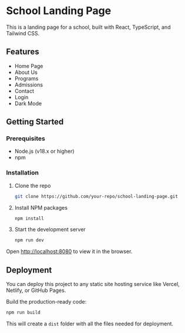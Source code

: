# School Landing Page

This is a landing page for a school, built with React, TypeScript, and Tailwind CSS.

## Features

- Home Page
- About Us
- Programs
- Admissions
- Contact
- Login
- Dark Mode

## Getting Started

### Prerequisites

- Node.js (v18.x or higher)
- npm

### Installation

1. Clone the repo
   ```sh
   git clone https://github.com/your-repo/school-landing-page.git
   ```
2. Install NPM packages
   ```sh
   npm install
   ```
3. Start the development server
   ```sh
   npm run dev
   ```
Open [http://localhost:8080](http://localhost:8080) to view it in the browser.

## Deployment

You can deploy this project to any static site hosting service like Vercel, Netlify, or GitHub Pages.

Build the production-ready code:
```sh
npm run build
```

This will create a `dist` folder with all the files needed for deployment.
